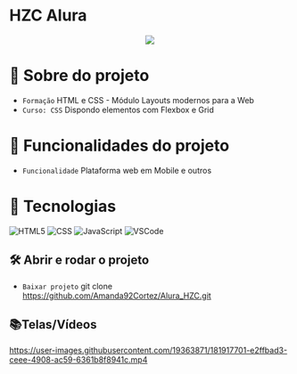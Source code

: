 <h1>HZC Alura</h1>

<p align="center">
   <img src="http://img.shields.io/static/v1?label=STATUS&message=FINALIZADA&color=RED&style=for-the-badge" #vitrinedev/>
</p>

# :pushpin: Sobre do projeto
- `Formação` HTML e CSS - Módulo Layouts modernos para a Web
- `Curso: CSS` Dispondo elementos com Flexbox e Grid

# :hammer: Funcionalidades do projeto
- `Funcionalidade` Plataforma web em Mobile e outros

# :bookmark_tabs: Tecnologias
![HTML5](https://img.shields.io/badge/HTML-e06b12?style=for-the-badge&logo=html5&logoColor=white)
![CSS](https://img.shields.io/badge/CSS-1283e0?&style=for-the-badge&logo=css3&logoColor=white)
![JavaScript](https://img.shields.io/badge/JavaScript-F7DF1E?style=for-the-badge&logo=javascript&logoColor=414141)
![VSCode](https://img.shields.io/badge/-VSCode-007ACC?style=for-the-badge&logo=visual-studio-code&logoColor=white)

## 🛠️ Abrir e rodar o projeto
- `Baixar projeto` git clone https://github.com/Amanda92Cortez/Alura_HZC.git

## 📚Telas/Vídeos
https://user-images.githubusercontent.com/19363871/181917701-e2ffbad3-ceee-4908-ac59-6361b8f8941c.mp4
